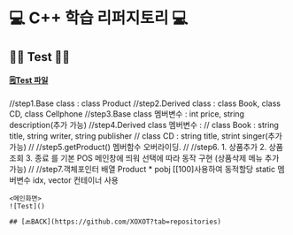 # 💻 C++ 학습 리퍼지토리 💻

## ✍🏻 Test ✍🏻
#### [🗒Test 파일](https://github.com/XOXOT/Cpp_Study/blob/main/Cpp_Study/Chapter16(%ED%98%95%EB%B3%80%ED%99%98%20%EC%97%B0%EC%82%B0%EC%9E%90)/%ED%8F%89%EA%B0%80.cpp)

//step1.Base class : class Product
//step2.Derived class : class Book, class CD, class Cellphone
//step3.Base class 멤버변수 : int price, string description(추가 가능)
//step4.Derived class 멤버변수 :
//	class Book : string title, string writer, string publisher
//	class CD : string title, strint singer(추가 가능)
//
//step5.getProduct() 멤버함수 오버라이딩.
//
//step6.  1. 상품추가  2. 상품조회  3. 종료 를 기본 POS 메인창에 띄워 선택에 따라 동작 구현 (상품삭제 메뉴 추가 가능)
//
//step7.객체포인터 배열  Product * pobj [[100]사용하여 동적할당 static 멤버변수 idx, vector 컨테이너 사용
```
<메인화면>
![Test]()

## [🔙BACK](https://github.com/XOXOT?tab=repositories)
